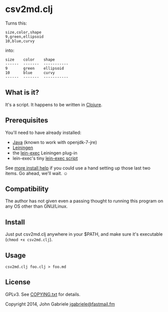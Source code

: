 # csv2md.clj

Turns this:

~~~
size,color,shape
9,green,ellipsoid
10,blue,curvy
~~~

into:

~~~
size    color    shape        
------  -------  -----------  
9       green    ellipsoid    
10      blue     curvy        
------  -------  -----------  
~~~


## What is it?

It's a script. It happens to be written in
[Clojure](http://clojure.org/).


## Prerequisites

You'll need to have already installed:

  * [Java](http://openjdk.java.net/) (known to work with openjdk-7-jre)
  * [Leiningen](http://leiningen.org/)
  * the [lein-exec](https://github.com/kumarshantanu/lein-exec)
    Leiningen plug-in
  * lein-exec's tiny [lein-exec
    script](https://raw.githubusercontent.com/kumarshantanu/lein-exec/master/lein-exec)

See [more install help](more-install-help.md) if you could use a hand
setting up those last two items. Go ahead, we'll wait. ☺


## Compatibility

The author has not given even a passing thought to running this
program on any OS other than GNU/Linux.


## Install

Just put csv2md.clj anywhere in your $PATH, and make sure it's
executable (`chmod +x csv2md.clj`).


## Usage

    csv2md.clj foo.clj > foo.md


## License

GPLv3. See [COPYING.txt](COPYING.txt) for details.

Copyright 2014, John Gabriele <jgabriele@fastmail.fm>
